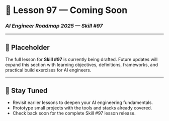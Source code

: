 # 🚧 Lesson 97 — Coming Soon

### *AI Engineer Roadmap 2025 — Skill #97*

---

## 🚧 Placeholder
The full lesson for **Skill #97** is currently being drafted. Future updates will expand this section with learning objectives, definitions, frameworks, and practical build exercises for AI engineers.

---

## 📌 Stay Tuned
* Revisit earlier lessons to deepen your AI engineering fundamentals.
* Prototype small projects with the tools and stacks already covered.
* Check back soon for the complete Skill #97 lesson release.
